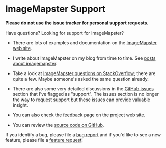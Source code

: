 # ImageMapster Support

**Please do not use the issue tracker for personal support requests.**

Have questions? Looking for support for ImageMapster?

- There are lots of examples and documentation on the [ImageMapster web site](http://www.outsharked.com/imagemapster).

- I write about ImageMapster on my blog from time to time. See [posts about imagemapster](http://blog.outsharked.com/search/label/imagemapster).

- Take a look at [ImageMapster questions on StackOverflow](http://stackoverflow.com/search?q=imagemapster); there are quite a few. Maybe someone's asked the same question already.

- There are also some very detailed discussions in the [GitHub issues](https://github.com/jamietre/imagemapster/issues?direction=desc&labels=support&page=1&sort=created&state=closed) section that I've flagged as "support". The issues section is no longer the way to request support but these issues can provide valuable insight.

- You can also check the [feedback](http://www.outsharked.com/imagemapster/default.aspx?feedback.html) page on the project web site.

- You can review the [source code on GitHub](https://github.com/jamietre/ImageMapster).

If you identify a bug, please file a [bug report](https://github.com/jamietre/ImageMapster/issues/new?template=bug_report.md) and if you'd like to see a new feature, please file a [feature request](https://github.com/jamietre/ImageMapster/issues/new?template=feature_request.md)!
